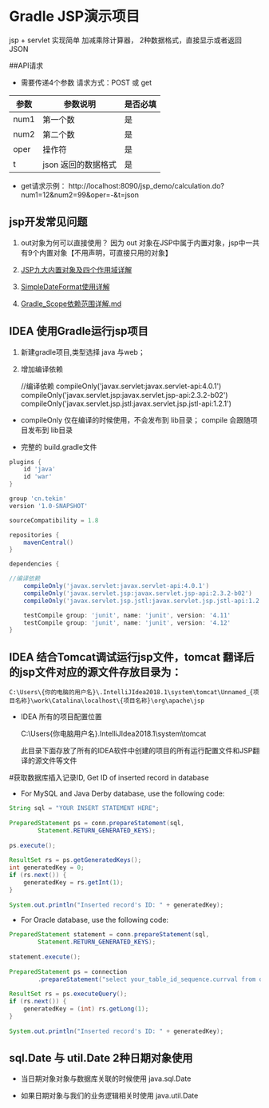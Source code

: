 # Gradle JSP演示项目

jsp + servlet 实现简单 加减乘除计算器， 2种数据格式，直接显示或者返回JSON

##API请求
- 需要传递4个参数  请求方式：POST 或 get

参数 | 参数说明 | 是否必填
---- | ---- | ----
num1 | 第一个数 | 是 |
num2  | 第二个数 |  是 | 
oper |  操作符 | 是 |
t  |  json 返回的数据格式 | 是 | 

- get请求示例： 
    http://localhost:8090/jsp_demo/calculation.do?num1=12&num2=99&oper=-&t=json

## jsp开发常见问题
1. out对象为何可以直接使用？
	因为 out 对象在JSP中属于内置对象，jsp中一共有9个内置对象【不用声明，可直接只用的对象】

2. [JSP九大内置对象及四个作用域详解](docs/JSP九大内置对象及四个作用域详解.md)
3. [SimpleDateFormat使用详解](docs/SimpleDateFormat使用详解.md)
4. [Gradle_Scope依赖范围详解.md](docs/Gradle_Scope依赖范围详解.md)

## IDEA 使用Gradle运行jsp项目
1. 新建gradle项目,类型选择 java 与web；

2. 增加编译依赖

	//编译依赖
    compileOnly('javax.servlet:javax.servlet-api:4.0.1')
    compileOnly('javax.servlet.jsp:javax.servlet.jsp-api:2.3.2-b02')
    compileOnly('javax.servlet.jsp.jstl:javax.servlet.jsp.jstl-api:1.2.1')

-  compileOnly 仅在编译的时候使用，不会发布到 lib目录； compile 会跟随项目发布到 lib目录


- 完整的 build.gradle文件
```gradle
plugins {
    id 'java'
    id 'war'
}

group 'cn.tekin'
version '1.0-SNAPSHOT'

sourceCompatibility = 1.8

repositories {
    mavenCentral()
}

dependencies {

//编译依赖
    compileOnly('javax.servlet:javax.servlet-api:4.0.1')
    compileOnly('javax.servlet.jsp:javax.servlet.jsp-api:2.3.2-b02')
    compileOnly('javax.servlet.jsp.jstl:javax.servlet.jsp.jstl-api:1.2.1')

    testCompile group: 'junit', name: 'junit', version: '4.11'
    testCompile group: 'junit', name: 'junit', version: '4.12'
}

```


## IDEA 结合Tomcat调试运行jsp文件，tomcat 翻译后的jsp文件对应的源文件存放目录为：
```text
C:\Users\{你的电脑的用户名}\.IntelliJIdea2018.1\system\tomcat\Unnamed_{项目名称}\work\Catalina\localhost\{项目名称}\org\apache\jsp
```

- IDEA 所有的项目配置位置

	C:\Users\{你电脑用户名}\.IntelliJIdea2018.1\system\tomcat

	此目录下面存放了所有的IDEA软件中创建的项目的所有运行配置文件和JSP翻译的源文件等文件


#获取数据库插入记录ID, Get ID of inserted record in database
- For MySQL and Java Derby database, use the following code:
```java
String sql = "YOUR INSERT STATEMENT HERE";
 
PreparedStatement ps = conn.prepareStatement(sql,
        Statement.RETURN_GENERATED_KEYS);
 
ps.execute();
 
ResultSet rs = ps.getGeneratedKeys();
int generatedKey = 0;
if (rs.next()) {
    generatedKey = rs.getInt(1);
}
 
System.out.println("Inserted record's ID: " + generatedKey);
```

- For Oracle database, use the following code:
```java
PreparedStatement statement = conn.prepareStatement(sql,
        Statement.RETURN_GENERATED_KEYS);
 
statement.execute();
 
PreparedStatement ps = connection
        .prepareStatement("select your_table_id_sequence.currval from dual");
 
ResultSet rs = ps.executeQuery();
if (rs.next()) {
    generatedKey = (int) rs.getLong(1);
}
 
System.out.println("Inserted record's ID: " + generatedKey);

```

## sql.Date 与 util.Date 2种日期对象使用
- 当日期对象对象与数据库关联的时候使用
java.sql.Date

- 如果日期对象与我们的业务逻辑相关时使用 
java.util.Date
